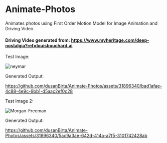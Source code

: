 # Animate-Photos
Animates photos using First Order Motion Model for Image Animation and Driving Video.

#### Driving Video generated from: https://www.myheritage.com/deep-nostalgia?ref=louisbouchard.ai

Test Image:

![neymar](https://github.com/dusanBirta/Animate-Photos/assets/31896340/1c47fb97-3f27-45eb-a994-5bb847a242f5)

Generated Output:

https://github.com/dusanBirta/Animate-Photos/assets/31896340/bad1afae-4c88-4e9c-9bb1-d5aac2ef0c28

Test Image 2:

![Morgan-Freeman](https://github.com/dusanBirta/Animate-Photos/assets/31896340/1a30871f-1771-48d2-9e91-58c3c89a6feb)

Generated Output:

https://github.com/dusanBirta/Animate-Photos/assets/31896340/5ac9a3ae-642d-414a-a7f5-3101742428ab


